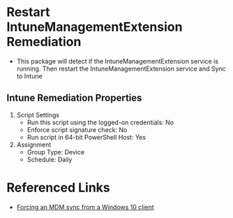 # Restart IntuneManagementExtension Remediation

* This package will detect if the IntuneManagementExtension service is running. Then restart the IntuneManagementExtension service and Sync to Intune

## Intune Remediation Properties

1. Script Settings 
    * Run this script using the logged-on credentials: No
    * Enforce script signature check: No
    * Run script in 64-bit PowerShell Host: Yes
2. Assignment
    * Group Type: Device
    * Schedule: Daily

# Referenced Links

* [Forcing an MDM sync from a Windows 10 client](https://oofhours.com/2019/09/28/forcing-an-mdm-sync-from-a-windows-10-client/)
